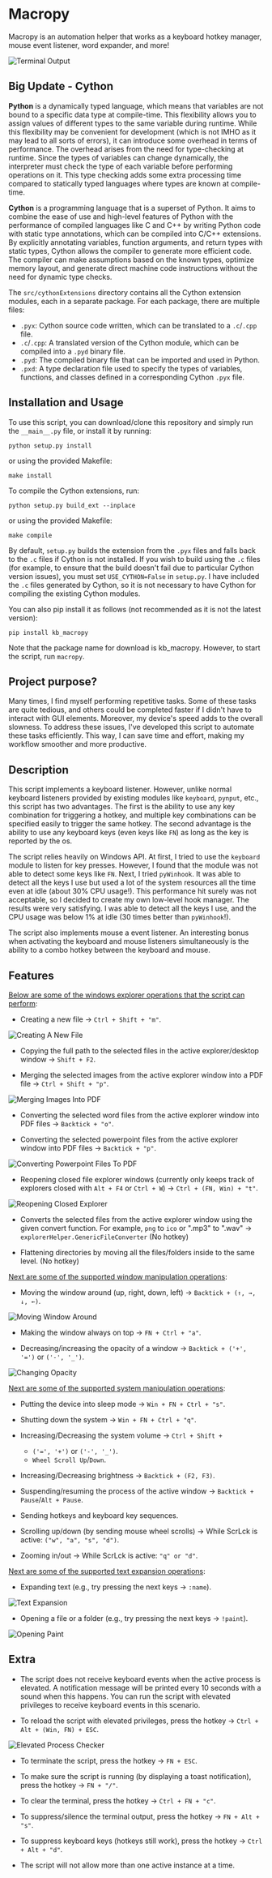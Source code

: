 # Macropy
Macropy is an automation helper that works as a keyboard hotkey manager, mouse event listener, word expander, and more!

![Terminal Output](https://github.com/Ryen-042/Macropy/blob/main/Images/Output.png?raw=true)

## Big Update - Cython
**Python** is a dynamically typed language, which means that variables are not bound to a specific data type at compile-time. This flexibility allows you to assign values of different types to the same variable during runtime. While this flexibility may be convenient for development (which is not IMHO as it may lead to all sorts of errors), it can introduce some overhead in terms of performance. The overhead arises from the need for type-checking at runtime. Since the types of variables can change dynamically, the interpreter must check the type of each variable before performing operations on it. This type checking adds some extra processing time compared to statically typed languages where types are known at compile-time.

**Cython** is a programming language that is a superset of Python. It aims to combine the ease of use and high-level features of Python with the performance of compiled languages like C and C++ by writing Python code with static type annotations, which can be compiled into C/C++ extensions. By explicitly annotating variables, function arguments, and return types with static types, Cython allows the compiler to generate more efficient code. The compiler can make assumptions based on the known types, optimize memory layout, and generate direct machine code instructions without the need for dynamic type checks.

The `src/cythonExtensions` directory contains all the Cython extension modules, each in a separate package. For each package, there are multiple files:
- `.pyx`: Cython source code written, which can be translated to a `.c`/`.cpp` file.
- `.c`/`.cpp`: A translated version of the Cython module, which can be compiled into a `.pyd` binary file.
- `.pyd`: The compiled binary file that can be imported and used in Python.
- `.pxd`: A type declaration file used to specify the types of variables, functions, and classes defined in a corresponding Cython `.pyx` file.

## Installation and Usage
To use this script, you can download/clone this repository and simply run the `__main__.py` file, or install it by running:

    python setup.py install

or using the provided Makefile:

    make install

To compile the Cython extensions, run:

    python setup.py build_ext --inplace

or using the provided Makefile:

    make compile

By default, `setup.py` builds the extension from the `.pyx` files and falls back to the `.c` files if Cython is not installed. If you wish to build using the `.c` files (for example, to ensure that the build doesn't fail due to particular Cython version issues), you must set `USE_CYTHON=False` in `setup.py`. I have included the `.c` files generated by Cython, so it is not necessary to have Cython for compiling the existing Cython modules.

You can also pip install it as follows (not recommended as it is not the latest version):

    pip install kb_macropy

Note that the package name for download is kb_macropy. However, to start the script, run `macropy`.

## Project purpose?
Many times, I find myself performing repetitive tasks. Some of these tasks are quite tedious, and others could be completed faster if I didn't have to interact with GUI elements. Moreover, my device's speed adds to the overall slowness. To address these issues, I've developed this script to automate these tasks efficiently. This way, I can save time and effort, making my workflow smoother and more productive.

## Description
This script implements a keyboard listener. However, unlike normal keyboard listeners provided by existing modules like `keyboard`, `pynput`, etc., this script has two advantages. The first is the ability to use any key combination for triggering a hotkey, and multiple key combinations can be specified easily to trigger the same hotkey. The second advantage is the ability to use any keyboard keys (even keys like `FN`) as long as the key is reported by the os.

The script relies heavily on Windows API. At first, I tried to use the `keyboard` module to listen for key presses. However, I found that the module was not able to detect some keys like `FN`. Next, I tried `pyWinhook`. It was able to detect all the keys I use but used a lot of the system resources all the time even at idle (about 30% CPU usage!). This performance hit surely was not acceptable, so I decided to create my own low-level hook manager. The results were very satisfying. I was able to detect all the keys I use, and the CPU usage was below 1% at idle (30 times better than `pyWinhook`!).

The script also implements mouse a event listener. An interesting bonus when activating the keyboard and mouse listeners simultaneously is the ability to a combo hotkey between the keyboard and mouse.

## Features
<ins>Below are some of the windows explorer operations that the script can perform</ins>:
- Creating a new file -> `Ctrl + Shift + "m"`.

![Creating A New File](https://github.com/Ryen-042/Macropy/blob/main/Images/New_File.gif?raw=true)

- Copying the full path to the selected files in the active explorer/desktop window -> `Shift + F2`.

- Merging the selected images from the active explorer window into a PDF file -> `Ctrl + Shift + "p"`.

![Merging Images Into PDF](https://github.com/Ryen-042/Macropy/blob/main/Images/Merging_Images_To_PDF.gif?raw=true)

- Converting the selected word files from the active explorer window into PDF files -> `Backtick + "o"`.

- Converting the selected powerpoint files from the active explorer window into PDF files -> `Backtick + "p"`.

![Converting Powerpoint Files To PDF](https://github.com/Ryen-042/Macropy/blob/main/Images/Converting_Powerpoint_To_PDF.gif?raw=true)

- Reopening closed file explorer windows (currently only keeps track of explorers closed with `Alt + F4` or `Ctrl + W`) -> `Ctrl + (FN, Win) + "t"`.

![Reopening Closed Explorer](https://github.com/Ryen-042/Macropy/blob/main/Images/Reopening_Closed_Explorer.gif?raw=true)

- Converts the selected files from the active explorer window using the given convert function. For example, `png` to `ico` or ".mp3" to ".wav" -> `explorerHelper.GenericFileConverter` (No hotkey)

- Flattening directories by moving all the files/folders inside to the same level. (No hotkey)

<ins>Next are some of the supported window manipulation operations</ins>:
- Moving the window around (up, right, down, left) -> `Backtick + (↑, →, ↓, ←)`.

![Moving Window Around](https://github.com/Ryen-042/Macropy/blob/main/Images/Moving_Window.gif?raw=true)

- Making the window always on top -> `FN + Ctrl + "a"`.

- Decreasing/increasing the opacity of a window -> `Backtick + ('+', '=')` or `('-', '_')`.

![Changing Opacity](https://github.com/Ryen-042/Macropy/blob/main/Images/Changing_Opacity.gif?raw=true)

<ins>Next are some of the supported system manipulation operations</ins>:
- Putting the device into sleep mode -> `Win + FN + Ctrl + "s"`.

- Shutting down the system -> `Win + FN + Ctrl + "q"`.

- Increasing/Decreasing the system volume -> `Ctrl + Shift +`
    - `('=', '+')` or `('-', '_')`.
    - `Wheel Scroll Up`/`Down`.

- Increasing/Decreasing brightness -> `Backtick + (F2, F3)`.

- Suspending/resuming the process of the active window -> `Backtick + Pause`/`Alt + Pause`.

- Sending hotkeys and keyboard key sequences.

- Scrolling up/down (by sending mouse wheel scrolls) -> While ScrLck is active: `("w", "a", "s", "d")`.

- Zooming in/out -> While ScrLck is active: `"q" or "d"`.

<ins>Next are some of the supported text expansion operations</ins>:
- Expanding text (e.g., try pressing the next keys -> `:name`).

![Text Expansion](https://github.com/Ryen-042/Macropy/blob/main/Images/Expanding_Text.gif?raw=true)

- Opening a file or a folder (e.g., try pressing the next keys -> `!paint`).

![Opening Paint](https://github.com/Ryen-042/Macropy/blob/main/Images/Opening_Paint.gif?raw=true)

## Extra
- The script does not receive keyboard events when the active process is elevated. A notification message will be printed every 10 seconds with a sound when this happens. You can run the script with elevated privileges to receive keyboard events in this scenario.

- To reload the script with elevated privileges, press the hotkey -> `Ctrl + Alt + (Win, FN) + ESC`.

![Elevated Process Checker](https://github.com/Ryen-042/Macropy/blob/main/Images/Elevated_Checker.png?raw=true)

- To terminate the script, press the hotkey -> `FN + ESC`.

- To make sure the script is running (by displaying a toast notification), press the hotkey -> `FN + "/"`.

- To clear the terminal, press the hotkey -> `Ctrl + FN + "c"`.

- To suppress/silence the terminal output, press the hotkey -> `FN + Alt + "s"`.

- To suppress keyboard keys (hotkeys still work), press the hotkey -> `Ctrl + Alt + "d"`.

- The script will not allow more than one active instance at a time.
